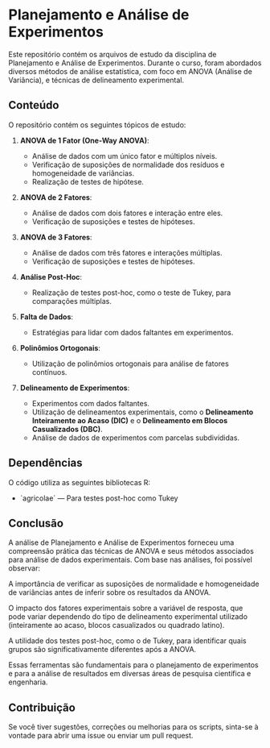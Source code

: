 # Planejamento e Análise de Experimentos

Este repositório contém os arquivos de estudo da disciplina de Planejamento e Análise de Experimentos. Durante o curso, foram abordados diversos métodos de análise estatística, com foco em ANOVA (Análise de Variância), e técnicas de delineamento experimental.

## Conteúdo

O repositório contém os seguintes tópicos de estudo:

1. **ANOVA de 1 Fator (One-Way ANOVA)**:
   - Análise de dados com um único fator e múltiplos níveis.
   - Verificação de suposições de normalidade dos resíduos e homogeneidade de variâncias.
   - Realização de testes de hipótese.

2. **ANOVA de 2 Fatores**:
   - Análise de dados com dois fatores e interação entre eles.
   - Verificação de suposições e testes de hipóteses.

3. **ANOVA de 3 Fatores**:
   - Análise de dados com três fatores e interações múltiplas.
   - Verificação de suposições e testes de hipóteses.

4. **Análise Post-Hoc**:
   - Realização de testes post-hoc, como o teste de Tukey, para comparações múltiplas.

5. **Falta de Dados**:
   - Estratégias para lidar com dados faltantes em experimentos.

6. **Polinômios Ortogonais**:
   - Utilização de polinômios ortogonais para análise de fatores contínuos.

7. **Delineamento de Experimentos**:
   - Experimentos com dados faltantes.
   - Utilização de delineamentos experimentais, como o **Delineamento Inteiramente ao Acaso (DIC)** e o **Delineamento em Blocos Casualizados (DBC)**.
   - Análise de dados de experimentos com parcelas subdivididas.

## Dependências

O código utiliza as seguintes bibliotecas R:

- `agricolae´ — Para testes post-hoc como Tukey

## Conclusão

A análise de Planejamento e Análise de Experimentos forneceu uma compreensão prática das técnicas de ANOVA e seus métodos associados para análise de dados experimentais. Com base nas análises, foi possível observar:

A importância de verificar as suposições de normalidade e homogeneidade de variâncias antes de inferir sobre os resultados da ANOVA.

O impacto dos fatores experimentais sobre a variável de resposta, que pode variar dependendo do tipo de delineamento experimental utilizado (inteiramente ao acaso, blocos casualizados ou quadrado latino).

A utilidade dos testes post-hoc, como o de Tukey, para identificar quais grupos são significativamente diferentes após a ANOVA.

Essas ferramentas são fundamentais para o planejamento de experimentos e para a análise de resultados em diversas áreas de pesquisa científica e engenharia.


## Contribuição

Se você tiver sugestões, correções ou melhorias para os scripts, sinta-se à vontade para abrir uma issue ou enviar um pull request.
